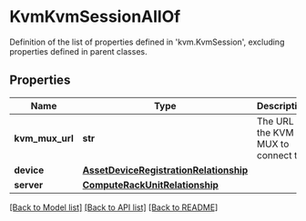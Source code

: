 # KvmKvmSessionAllOf

Definition of the list of properties defined in 'kvm.KvmSession', excluding properties defined in parent classes.
## Properties
Name | Type | Description | Notes
------------ | ------------- | ------------- | -------------
**kvm_mux_url** | **str** | The URL of the KVM MUX to connect to. | [optional] [readonly] 
**device** | [**AssetDeviceRegistrationRelationship**](AssetDeviceRegistrationRelationship.md) |  | [optional] 
**server** | [**ComputeRackUnitRelationship**](ComputeRackUnitRelationship.md) |  | [optional] 

[[Back to Model list]](../README.md#documentation-for-models) [[Back to API list]](../README.md#documentation-for-api-endpoints) [[Back to README]](../README.md)


